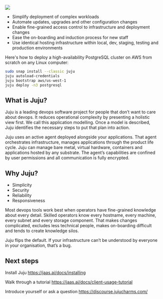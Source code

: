 ![](https://raw.githubusercontent.com/timClicks/juju/develop-docs--readme-upgrade/doc/juju-logo.svg)

* Simplify deployment of complex workloads
* Automate updates, upgrades and other configuration changes
* Enable fine-grained access control to infrastructure and deployment changes 
* Ease the on-boarding and induction process for new staff
* Use identical hosting infrastructure within local, dev, staging, testing and production environments

Here's how to deploy a high-availability PostgreSQL cluster on AWS from scratch on any Linux computer:

```bash
sudo snap install --classic juju
juju autoload-credentials
juju bootstrap aws/us-west-1
juju deploy -n3 postgresql
```


## What is Juju?

Juju is a leading devops software project for people that don’t want to care about devops.
It reduces operational complexity by presenting a holistic view first.
We call this application modelling.
Once a model is described, Juju identifies the necessary steps to put that plan into action. 

Juju uses an active agent deployed alongside your applications.
That agent orchestrates infrastructure, manages applications through the product life cycle.
Juju can manage bare metal, virtual hardware, containers and applications hosted by any substrate.
The agent’s capabilities are confined by user permissions and all communication is fully encrypted.

## Why Juju?

* Simplicity
* Security
* Reliability
* Responsiveness

Most devops tools work best when operators have fine-grained knowledge about every detail.
Skilled operators know every hostname, every machine, every subnet and every storage component.
That makes changes complicated, excludes less technical people, makes on-boarding difficult and tends to create knowledge silos.

Juju flips the default.
If your infrastructure can’t be understood by everyone in your organisation, that’s a bug.

## Next steps

Install Juju https://jaas.ai/docs/installing 

Walk through a tutorial https://jaas.ai/docs/client-usage-tutorial 

Introduce yourself or ask a question https://discourse.jujucharms.com/
